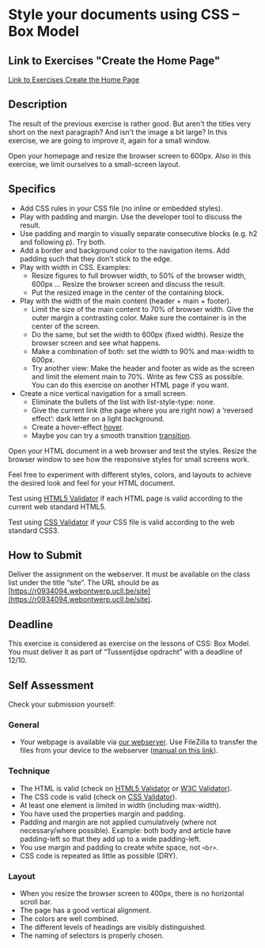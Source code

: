 # Style your documents using CSS – Box Model

## Link to Exercises "Create the Home Page"
[Link to Exercises Create the Home Page](https://github.com/UCLL-Frontend/oefeningen-frontend-deel1/blob/main/week-02-create-the-homepage-of-your-static-website.md)

## Description

The result of the previous exercise is rather good. But aren't the titles very short on the next paragraph? And isn't the image a bit large? In this exercise, we are going to improve it, again for a small window.

Open your homepage and resize the browser screen to 600px. Also in this exercise, we limit ourselves to a small-screen layout.

## Specifics

- Add CSS rules in your CSS file (no inline or embedded styles).
- Play with padding and margin. Use the developer tool to discuss the result.
- Use padding and margin to visually separate consecutive blocks (e.g. h2 and following p). Try both.
- Add a border and background color to the navigation items. Add padding such that they don’t stick to the edge.
- Play with width in CSS. Examples:
  - Resize figures to full browser width, to 50% of the browser width, 600px … Resize the browser screen and discuss the result.
  - Put the resized image in the center of the containing block.
- Play with the width of the main content (header + main + footer).
  - Limit the size of the main content to 70% of browser width. Give the outer margin a contrasting color. Make sure the container is in the center of the screen.
  - Do the same, but set the width to 600px (fixed width). Resize the browser screen and see what happens.
  - Make a combination of both: set the width to 90% and max-width to 600px.
  - Try another view: Make the header and footer as wide as the screen and limit the element main to 70%. Write as few CSS as possible. You can do this exercise on another HTML page if you want.
- Create a nice vertical navigation for a small screen.
  - Eliminate the bullets of the list with list-style-type: none.
  - Give the current link (the page where you are right now) a ‘reversed effect’: dark letter on a light background.
  - Create a hover-effect [hover](https://developer.mozilla.org/en-US/docs/Web/CSS/:hover).
  - Maybe you can try a smooth transition [transition](https://developer.mozilla.org/en-US/docs/Web/CSS/transition).

Open your HTML document in a web browser and test the styles. Resize the browser window to see how the responsive styles for small screens work.

Feel free to experiment with different styles, colors, and layouts to achieve the desired look and feel for your HTML document.

Test using [HTML5 Validator](https://html5.validator.nu/) if each HTML page is valid according to the current web standard HTML5.

Test using [CSS Validator](https://jigsaw.w3.org/css-validator/) if your CSS file is valid according to the web standard CSS3.

## How to Submit

Deliver the assignment on the webserver. It must be available on the class list under the title “site”. The URL should be as [https://r0934094.webontwerp.ucll.be/site](https://r0934094.webontwerp.ucll.be/site).

## Deadline

This exercise is considered as exercise on the lessons of CSS: Box Model. You must deliver it as part of “Tussentijdse opdracht” with a deadline of 12/10.

## Self Assessment

Check your submission yourself:

### General
- Your webpage is available via [our webserver](https://webontwerp.ucll.be/Ti-Front-end/reeksen/reeksoverzicht.html). Use FileZilla to transfer the files from your device to the webserver ([manual on this link](https://frontend.webontwerp.ucll.be/HTML_basispg/#FTP-(File-Transfer-Protocol))). 

### Technique

- The HTML is valid (check on [HTML5 Validator](https://html5.validator.nu/) or [W3C Validator](https://validator.w3.org/)).
- The CSS code is valid (check on [CSS Validator](https://jigsaw.w3.org/css-validator/)).
- At least one element is limited in width (including max-width).
- You have used the properties margin and padding.
- Padding and margin are not applied cumulatively (where not necessary/where possible). Example: both body and article have padding-left so that they add up to a wide padding-left.
- You use margin and padding to create white space, not `<br>`.
- CSS code is repeated as little as possible (DRY).

### Layout

- When you resize the browser screen to 400px, there is no horizontal scroll bar.
- The page has a good vertical alignment.
- The colors are well combined.
- The different levels of headings are visibly distinguished.
- The naming of selectors is properly chosen.
